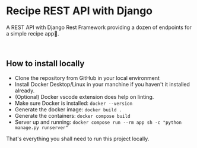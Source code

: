 # Recipe REST API with Django

A REST API with Django Rest Framework providing a dozen of endpoints for a simple
recipe app🍕. 

<br>

## How to install locally
- Clone the repository from GitHub in your local environment
- Install Docker Desktop/Linux in your manchine if you haven't it installed already.
- (Optional) Docker vscode extension does help on linting.
- Make sure Docker is installed: `docker --version`
- Generate the docker image: `docker build .`
- Generate the containers: `docker compose build`
- Server up and running: `docker compose run --rm app sh -c "python manage.py runserver"`

That's everything you shall need to run this project locally.
